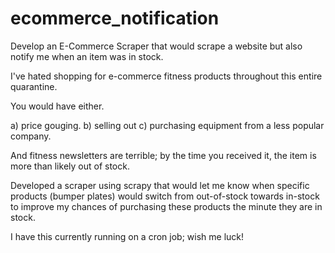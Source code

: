 # ecommerce_notification
Develop an E-Commerce Scraper that would scrape a website but also notify me when an item was in stock.

I've hated shopping for e-commerce fitness products throughout this entire quarantine.

You would have either. 

a) price gouging.
b) selling out
c) purchasing equipment from a less popular company.

And fitness newsletters are terrible; by the time you received it, the item is more than likely out of stock.


Developed a scraper using scrapy that would let me know when specific products (bumper plates) would switch from out-of-stock towards in-stock to improve my chances of purchasing these products the minute they are in stock.

I have this currently running on a cron job; wish me luck! 
